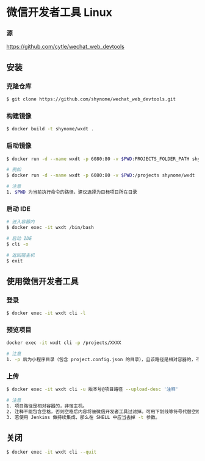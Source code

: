 # 微信开发者工具 Linux

### 源

https://github.com/cytle/wechat_web_devtools

## 安装

### 克隆仓库
```sh
$ git clone https://github.com/shynome/wechat_web_devtools.git
```

### 构建镜像
```sh
$ docker build -t shynome/wxdt .
```

### 启动镜像
```sh
$ docker run -d --name wxdt -p 6080:80 -v $PWD:PROJECTS_FOLDER_PATH shynome/wxdt

# 例如
$ docker run -d --name wxdt -p 6080:80 -v $PWD:/projects shynome/wxdt

# 注意
1. $PWD 为当前执行命令的路径，建议选择为目标项目所在目录
```

### 启动 IDE
```sh
# 进入容器内
$ docker exec -it wxdt /bin/bash

# 启动 IDE
$ cli -o

# 返回宿主机
$ exit
```

## 使用微信开发者工具
### 登录
```sh
$ docker exec -it wxdt cli -l
```

### 预览项目
```sh
docker exec -it wxdt cli -p /projects/XXXX

# 注意
1. -p 后为小程序目录（包含 project.config.json 的目录），且该路径是相对容器的，不是宿主机。
```

### 上传
```sh
$ docker exec -it wxdt cli -u 版本号@项目路径 --upload-desc '注释'

# 注意
1. 项目路径是相对容器的，非宿主机。
2. 注释不能包含空格，否则空格后内容将被微信开发者工具过滤掉。可用下划线等符号代替空格。
3. 若使用 Jenkins 做持续集成，那么在 SHELL 中应当去掉 -t 参数。
```

## 关闭
```sh
$ docker exec -it wxdt cli --quit
```
